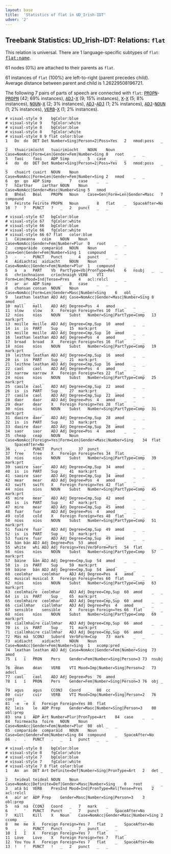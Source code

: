 ```yaml
---
layout: base
title:  'Statistics of flat in UD_Irish-IDT'
udver: '2'
---
```


## Treebank Statistics: UD_Irish-IDT: Relations: `flat`

This relation is universal.
There are 1 language-specific subtypes of `flat`: <tt><a href="ga_idt-dep-flat-name.html">flat:name</a></tt>.

61 nodes (0%) are attached to their parents as `flat`.

61 instances of `flat` (100%) are left-to-right (parent precedes child).
Average distance between parent and child is 1.26229508196721.

The following 7 pairs of parts of speech are connected with `flat`: <tt><a href="ga_idt-pos-PROPN.html">PROPN</a></tt>-<tt><a href="ga_idt-pos-PROPN.html">PROPN</a></tt> (42; 69% instances), <tt><a href="ga_idt-pos-ADJ.html">ADJ</a></tt>-<tt><a href="ga_idt-pos-X.html">X</a></tt> (9; 15% instances), <tt><a href="ga_idt-pos-X.html">X</a></tt>-<tt><a href="ga_idt-pos-X.html">X</a></tt> (5; 8% instances), <tt><a href="ga_idt-pos-NOUN.html">NOUN</a></tt>-<tt><a href="ga_idt-pos-X.html">X</a></tt> (2; 3% instances), <tt><a href="ga_idt-pos-ADJ.html">ADJ</a></tt>-<tt><a href="ga_idt-pos-ADJ.html">ADJ</a></tt> (1; 2% instances), <tt><a href="ga_idt-pos-ADJ.html">ADJ</a></tt>-<tt><a href="ga_idt-pos-NOUN.html">NOUN</a></tt> (1; 2% instances), <tt><a href="ga_idt-pos-VERB.html">VERB</a></tt>-<tt><a href="ga_idt-pos-X.html">X</a></tt> (1; 2% instances).


~~~ conllu
# visual-style 9	bgColor:blue
# visual-style 9	fgColor:white
# visual-style 8	bgColor:blue
# visual-style 8	fgColor:white
# visual-style 8 9 flat	color:blue
1	Do	do	DET	Det	Number=Sing|Person=2|Poss=Yes	2	nmod:poss	_	_
2	thuairimíocht	tuairimíocht	NOUN	Noun	Case=NomAcc|Form=Len|Gender=Fem|Number=Sing	0	root	_	_
3	faoi	faoi	ADP	Simp	_	5	case	_	_
4	do	do	DET	Det	Number=Sing|Person=2|Poss=Yes	5	nmod:poss	_	_
5	chuairt	cuairt	NOUN	Noun	Case=NomAcc|Form=Len|Gender=Fem|Number=Sing	2	nmod	_	_
6	go	go	ADP	Simp	_	7	case	_	_
7	hIarthar	iarthar	NOUN	Noun	Case=NomAcc|Gender=Masc|Number=Sing	5	nmod	_	_
8	Bhéal	Béal	PROPN	Noun	Case=Gen|Form=Len|Gender=Masc	7	compound	_	_
9	Feirste	Feirste	PROPN	Noun	_	8	flat	_	SpaceAfter=No
10	?	?	PUNCT	?	_	2	punct	_	_

~~~


~~~ conllu
# visual-style 67	bgColor:blue
# visual-style 67	fgColor:white
# visual-style 66	bgColor:blue
# visual-style 66	fgColor:white
# visual-style 66 67 flat	color:blue
1	Céimeanna	céim	NOUN	Noun	Case=NomAcc|Gender=Fem|Number=Plur	0	root	_	_
2	comparáide	comparáid	NOUN	Noun	Case=Gen|Gender=Fem|Number=Sing	1	compound	_	_
3	-	-	PUNCT	Punct	_	4	punct	_	_
4	Aidiachtaí	aidiacht	NOUN	Noun	Case=NomAcc|Gender=Fem|Number=Plur	1	compound	_	_
5	a	a	PART	Vb	PartType=Vb|PronType=Rel	6	nsubj	_	_
6	chríochnaíonn	críochnaigh	VERB	VTI	Form=Len|Mood=Ind|Tense=Pres	4	acl:relcl	_	_
7	ar	ar	ADP	Simp	_	8	case	_	_
8	chonsan	consan	NOUN	Noun	Case=NomAcc|Form=Len|Gender=Masc|Number=Sing	6	obl	_	_
9	leathan	leathan	ADJ	Adj	Case=NomAcc|Gender=Masc|Number=Sing	8	amod	_	_
10	mall	mall	ADJ	Adj	Degree=Pos	4	amod	_	_
11	slow	slow	X	Foreign	Foreign=Yes	10	flat	_	_
12	níos	níos	NOUN	Subst	Number=Sing|PartType=Comp	13	mark:prt	_	_
13	moille	moille	ADJ	Adj	Degree=Cmp,Sup	10	amod	_	_
14	is	is	PART	Sup	_	15	mark:prt	_	_
15	moille	moille	ADJ	Adj	Degree=Cmp,Sup	10	amod	_	_
16	leathan	leathan	ADJ	Adj	Degree=Pos	4	amod	_	_
17	broad	broad	X	Foreign	Foreign=Yes	16	flat	_	_
18	níos	níos	NOUN	Subst	Number=Sing|PartType=Comp	19	mark:prt	_	_
19	leithne	leathan	ADJ	Adj	Degree=Cmp,Sup	16	amod	_	_
20	is	is	PART	Sup	_	21	mark:prt	_	_
21	leithne	leathan	ADJ	Adj	Degree=Cmp,Sup	16	amod	_	_
22	caol	caol	ADJ	Adj	Degree=Pos	4	amod	_	_
23	narrow	narrow	X	Foreign	Foreign=Yes	22	flat	_	_
24	níos	níos	NOUN	Subst	Number=Sing|PartType=Comp	25	mark:prt	_	_
25	caoile	caol	ADJ	Adj	Degree=Cmp,Sup	22	amod	_	_
26	is	is	PART	Sup	_	27	mark:prt	_	_
27	caoile	caol	ADJ	Adj	Degree=Cmp,Sup	22	amod	_	_
28	daor	daor	ADJ	Adj	Degree=Pos	4	amod	_	_
29	dear	dear	X	Foreign	Foreign=Yes	28	flat	_	_
30	níos	níos	NOUN	Subst	Number=Sing|PartType=Comp	31	mark:prt	_	_
31	daoire	daor	ADJ	Adj	Degree=Cmp,Sup	28	amod	_	_
32	is	is	PART	Sup	_	33	mark:prt	_	_
33	daoire	daor	ADJ	Adj	Degree=Cmp,Sup	28	amod	_	_
34	saor	saor	ADJ	Adj	Degree=Pos	4	amod	_	_
35	cheap	ceap	NOUN	Noun	Case=NomAcc|Foreign=Yes|Form=Len|Gender=Masc|Number=Sing	34	flat	_	SpaceAfter=No
36	,	,	PUNCT	Punct	_	37	punct	_	_
37	free	free	X	Foreign	Foreign=Yes	34	flat	_	_
38	níos	níos	NOUN	Subst	Number=Sing|PartType=Comp	39	mark:prt	_	_
39	saoire	saor	ADJ	Adj	Degree=Cmp,Sup	34	amod	_	_
40	is	is	PART	Sup	_	41	mark:prt	_	_
41	saoire	saor	ADJ	Adj	Degree=Cmp,Sup	34	amod	_	_
42	mear	mear	ADJ	Adj	Degree=Pos	4	amod	_	_
43	swift	swift	X	Foreign	Foreign=Yes	42	flat	_	_
44	níos	níos	NOUN	Subst	Number=Sing|PartType=Comp	45	mark:prt	_	_
45	mire	mear	ADJ	Adj	Degree=Cmp,Sup	42	amod	_	_
46	is	is	PART	Sup	_	47	mark:prt	_	_
47	mire	mear	ADJ	Adj	Degree=Cmp,Sup	45	amod	_	_
48	fuar	fuar	ADJ	Adj	Degree=Pos	4	amod	_	_
49	cold	cold	X	Foreign	Foreign=Yes	48	flat	_	_
50	níos	níos	NOUN	Subst	Number=Sing|PartType=Comp	51	mark:prt	_	_
51	fuaire	fuar	ADJ	Adj	Degree=Cmp,Sup	49	amod	_	_
52	is	is	PART	Sup	_	53	mark:prt	_	_
53	fuaire	fuar	ADJ	Adj	Degree=Cmp,Sup	49	amod	_	_
54	bán	bán	ADJ	Adj	Degree=Pos	53	amod	_	_
55	white	whi	ADJ	Adj	Foreign=Yes|VerbForm=Part	54	flat	_	_
56	níos	níos	NOUN	Subst	Number=Sing|PartType=Comp	57	mark:prt	_	_
57	báine	bán	ADJ	Adj	Degree=Cmp,Sup	54	amod	_	_
58	is	is	PART	Sup	_	59	mark:prt	_	_
59	báine	bán	ADJ	Adj	Degree=Cmp,Sup	54	amod	_	_
60	ceolmhar	ceolmhar	ADJ	Adj	Degree=Pos	4	amod	_	_
61	musical	musical	X	Foreign	Foreign=Yes	60	flat	_	_
62	níos	níos	NOUN	Subst	Number=Sing|PartType=Comp	63	mark:prt	_	_
63	ceolmhaire	ceolmhar	ADJ	Adj	Degree=Cmp,Sup	60	amod	_	_
64	is	is	PART	Sup	_	65	mark:prt	_	_
65	ceolmhaire	ceolmhar	ADJ	Adj	Degree=Cmp,Sup	60	amod	_	_
66	ciallmhar	ciallmhar	ADJ	Adj	Degree=Pos	4	amod	_	_
67	sensible	sensible	X	Foreign	Foreign=Yes	66	flat	_	_
68	níos	níos	NOUN	Subst	Number=Sing|PartType=Comp	69	mark:prt	_	_
69	ciallmhaire	ciallmhar	ADJ	Adj	Degree=Cmp,Sup	66	amod	_	_
70	is	is	PART	Sup	_	71	mark:prt	_	_
71	ciallmhaire	ciallmhar	ADJ	Adj	Degree=Cmp,Sup	66	amod	_	_
72	Más	má	SCONJ	Subord	VerbForm=Cop	73	mark	_	_
73	aidiacht	aidiacht	NOUN	Noun	Case=NomAcc|Gender=Fem|Number=Sing	1	xcomp:pred	_	_
74	leathan	leathan	ADJ	Adj	Case=NomAcc|Gender=Fem|Number=Sing	73	amod	_	_
75	í	í	PRON	Pers	Gender=Fem|Number=Sing|Person=3	73	nsubj	_	_
76	déan	déan	VERB	VTI	Mood=Imp|Number=Sing|Person=2	73	advcl	_	_
77	caol	caol	ADJ	Adj	Degree=Pos	76	amod	_	_
78	í	í	PRON	Pers	Gender=Fem|Number=Sing|Person=3	76	obj	_	_
79	agus	agus	CCONJ	Coord	_	80	cc	_	_
80	cuir	cuir	VERB	VTI	Mood=Imp|Number=Sing|Person=2	76	conj	_	_
81	-e	-e	X	Foreign	Foreign=Yes	80	flat	_	_
82	leis	le	ADP	Prep	Gender=Masc|Number=Sing|Person=3	80	obl:prep	_	_
83	sna	i	ADP	Art	Number=Plur|PronType=Art	84	case	_	_
84	foirmeacha	foirm	NOUN	Noun	Case=NomAcc|Gender=Fem|Number=Plur	80	obl	_	_
85	comparáide	comparáid	NOUN	Noun	Case=Gen|Gender=Fem|Number=Sing	84	compound	_	SpaceAfter=No
86	.	.	PUNCT	.	_	1	punct	_	_

~~~


~~~ conllu
# visual-style 8	bgColor:blue
# visual-style 8	fgColor:white
# visual-style 7	bgColor:blue
# visual-style 7	fgColor:white
# visual-style 7 8 flat	color:blue
1	An	an	DET	Art	Definite=Def|Number=Sing|PronType=Art	2	det	_	_
2	teideal	teideal	NOUN	Noun	Case=NomAcc|Definite=Def|Gender=Masc|Number=Sing	0	root	_	_
3	atá	bí	VERB	PresInd	Mood=Ind|PronType=Rel|Tense=Pres	2	acl:relcl	_	_
4	air	ar	ADP	Prep	Gender=Masc|Number=Sing|Person=3	3	obl:prep	_	_
5	ná	ná	CCONJ	Coord	_	7	mark	_	_
6	'	'	PUNCT	Punct	_	7	punct	_	SpaceAfter=No
7	Kill	Kill	X	Noun	Case=NomAcc|Gender=Masc|Number=Sing	2	ccomp	_	_
8	me	me	X	Foreign	Foreign=Yes	7	flat	_	SpaceAfter=No
9	,	,	PUNCT	Punct	_	7	punct	_	_
10	I	I	X	Foreign	Foreign=Yes	7	flat	_	_
11	Love	Love	X	Foreign	Foreign=Yes	7	flat	_	_
12	You	You	X	Foreign	Foreign=Yes	7	flat	_	SpaceAfter=No
13	!	!	PUNCT	!	_	2	punct	_	_

~~~


